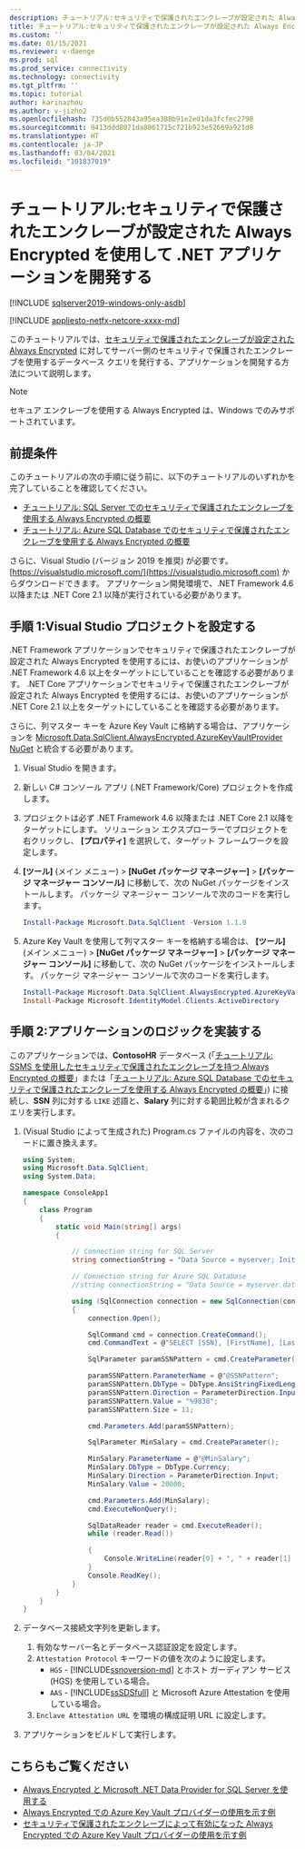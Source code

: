 ```yaml
---
description: チュートリアル:セキュリティで保護されたエンクレーブが設定された Always Encrypted を使用して .NET アプリケーションを開発する
title: チュートリアル:セキュリティで保護されたエンクレーブが設定された Always Encrypted を使用して .NET アプリケーションを開発する | Microsoft Docs
ms.custom: ''
ms.date: 01/15/2021
ms.reviewer: v-daenge
ms.prod: sql
ms.prod_service: connectivity
ms.technology: connectivity
ms.tgt_pltfrm: ''
ms.topic: tutorial
author: karinazhou
ms.author: v-jizho2
ms.openlocfilehash: 735d0b552843a95ea388b91e2ed1da3fcfec2790
ms.sourcegitcommit: 9413ddd8071da8861715c721b923e52669a921d8
ms.translationtype: HT
ms.contentlocale: ja-JP
ms.lasthandoff: 03/04/2021
ms.locfileid: "101837019"
---
```

# <a name="tutorial-develop-a-net-application-using-always-encrypted-with-secure-enclaves"></a>チュートリアル:セキュリティで保護されたエンクレーブが設定された Always Encrypted を使用して .NET アプリケーションを開発する

[!INCLUDE [sqlserver2019-windows-only-asdb](../../../includes/applies-to-version/sqlserver2019-windows-only-asdb.md)]

[!INCLUDE [appliesto-netfx-netcore-xxxx-md](../../../includes/appliesto-netfx-netcore-xxxx-md.md)]

このチュートリアルでは、[セキュリティで保護されたエンクレーブが設定された Always Encrypted](../../../relational-databases/security/encryption/always-encrypted-enclaves.md) に対してサーバー側のセキュリティで保護されたエンクレーブを使用するデータベース クエリを発行する、アプリケーションを開発する方法について説明します。

> [!NOTE]
> セキュア エンクレーブを使用する Always Encrypted は、Windows でのみサポートされています。

## <a name="prerequisites"></a>前提条件

このチュートリアルの次の手順に従う前に、以下のチュートリアルのいずれかを完了していることを確認してください。

- [チュートリアル: SQL Server でのセキュリティで保護されたエンクレーブを使用する Always Encrypted の概要](../../../relational-databases/security/tutorial-getting-started-with-always-encrypted-enclaves.md)
- [チュートリアル: Azure SQL Database でのセキュリティで保護されたエンクレーブを使用する Always Encrypted の概要](/azure/azure-sql/database/always-encrypted-enclaves-getting-started)

さらに、Visual Studio (バージョン 2019 を推奨) が必要です。[https://visualstudio.microsoft.com/](https://visualstudio.microsoft.com) からダウンロードできます。 アプリケーション開発環境で、.NET Framework 4.6 以降または .NET Core 2.1 以降が実行されている必要があります。

## <a name="step-1-set-up-your-visual-studio-project"></a>手順 1:Visual Studio プロジェクトを設定する

.NET Framework アプリケーションでセキュリティで保護されたエンクレーブが設定された Always Encrypted を使用するには、お使いのアプリケーションが .NET Framework 4.6 以上をターゲットにしていることを確認する必要があります。 .NET Core アプリケーションでセキュリティで保護されたエンクレーブが設定された Always Encrypted を使用するには、お使いのアプリケーションが .NET Core 2.1 以上をターゲットにしていることを確認する必要があります。

さらに、列マスター キーを Azure Key Vault に格納する場合は、アプリケーションを [Microsoft.Data.SqlClient.AlwaysEncrypted.AzureKeyVaultProvider NuGet](https://www.nuget.org/packages/Microsoft.Data.SqlClient.AlwaysEncrypted.AzureKeyVaultProvider) と統合する必要があります。

1. Visual Studio を開きます。

2. 新しい C\# コンソール アプリ (.NET Framework/Core) プロジェクトを作成します。

3. プロジェクトは必ず .NET Framework 4.6 以降または .NET Core 2.1 以降をターゲットにします。 ソリューション エクスプローラーでプロジェクトを右クリックし、 **[プロパティ]** を選択して、ターゲット フレームワークを設定します。

4. **[ツール]** (メイン メニュー) > **[NuGet パッケージ マネージャー]**  >  **[パッケージ マネージャー コンソール]** に移動して、次の NuGet パッケージをインストールします。 パッケージ マネージャー コンソールで次のコードを実行します。

   ```powershell
   Install-Package Microsoft.Data.SqlClient -Version 1.1.0
   ```

5. Azure Key Vault を使用して列マスター キーを格納する場合は、 **[ツール]** (メイン メニュー) > **[NuGet パッケージ マネージャー]**  >  **[パッケージ マネージャー コンソール]** に移動して、次の NuGet パッケージをインストールします。 パッケージ マネージャー コンソールで次のコードを実行します。

   ```powershell
   Install-Package Microsoft.Data.SqlClient.AlwaysEncrypted.AzureKeyVaultProvider -Version 1.0.0
   Install-Package Microsoft.IdentityModel.Clients.ActiveDirectory
   ```

## <a name="step-2-implement-your-application-logic"></a>手順 2:アプリケーションのロジックを実装する

このアプリケーションでは、**ContosoHR** データベース (「[チュートリアル: SSMS を使用したセキュリティで保護されたエンクレーブを持つ Always Encrypted の概要](../../../relational-databases/security/tutorial-getting-started-with-always-encrypted-enclaves.md)」または「[チュートリアル: Azure SQL Database でのセキュリティで保護されたエンクレーブを使用する Always Encrypted の概要](/azure/azure-sql/database/always-encrypted-enclaves-getting-started)」) に接続し、**SSN** 列に対する `LIKE` 述語と、**Salary** 列に対する範囲比較が含まれるクエリを実行します。

1. (Visual Studio によって生成された) Program.cs ファイルの内容を、次のコードに置き換えます。 

    ```cs
    using System;
    using Microsoft.Data.SqlClient;
    using System.Data;

    namespace ConsoleApp1
    {
        class Program
        {
            static void Main(string[] args)
            {

                // Connection string for SQL Server
                string connectionString = "Data Source = myserver; Initial Catalog = ContosoHR; Column Encryption Setting = Enabled;Attestation Protocol = HGS; Enclave Attestation Url = http://hgs.bastion.local/Attestation; Integrated Security = true";

                // Connection string for Azure SQL Database
                //string connectionString = "Data Source = myserver.database.windows.net; Initial Catalog = ContosoHR; Column Encryption Setting = Enabled;Attestation Protocol = AAS; Enclave Attestation Url = https://myattestationprovider.uks.attest.azure.net/attest/SgxEnclave; User ID=user; Password=password";

                using (SqlConnection connection = new SqlConnection(connectionString))
                {
                    connection.Open();

                    SqlCommand cmd = connection.CreateCommand();
                    cmd.CommandText = @"SELECT [SSN], [FirstName], [LastName], [Salary] FROM [HR].[Employees] WHERE [SSN] LIKE @SSNPattern AND [Salary] > @MinSalary;";

                    SqlParameter paramSSNPattern = cmd.CreateParameter();

                    paramSSNPattern.ParameterName = @"@SSNPattern";
                    paramSSNPattern.DbType = DbType.AnsiStringFixedLength;
                    paramSSNPattern.Direction = ParameterDirection.Input;
                    paramSSNPattern.Value = "%9838";
                    paramSSNPattern.Size = 11;

                    cmd.Parameters.Add(paramSSNPattern);

                    SqlParameter MinSalary = cmd.CreateParameter();

                    MinSalary.ParameterName = @"@MinSalary";
                    MinSalary.DbType = DbType.Currency;
                    MinSalary.Direction = ParameterDirection.Input;
                    MinSalary.Value = 20000;

                    cmd.Parameters.Add(MinSalary);
                    cmd.ExecuteNonQuery();

                    SqlDataReader reader = cmd.ExecuteReader();
                    while (reader.Read())

                    {
                        Console.WriteLine(reader[0] + ", " + reader[1] + ", " + reader[2] + ", " + reader[3]);
                    }
                    Console.ReadKey();
                }
            }
        }
    }
    ```

2. データベース接続文字列を更新します。
    1. 有効なサーバー名とデータベース認証設定を設定します。
    2. `Attestation Protocol` キーワードの値を次のように設定します。
       - `HGS` - [!INCLUDE[ssnoversion-md](../../../includes/ssnoversion-md.md)] とホスト ガーディアン サービス (HGS) を使用している場合。
       - `AAS` - [!INCLUDE[ssSDSfull](../../../includes/sssdsfull-md.md)] と Microsoft Azure Attestation を使用している場合。
    3. `Enclave Attestation URL` を環境の構成証明 URL に設定します。

3. アプリケーションをビルドして実行します。

## <a name="see-also"></a>こちらもご覧ください

- [Always Encrypted と Microsoft .NET Data Provider for SQL Server を使用する](sqlclient-support-always-encrypted.md)
- [Always Encrypted での Azure Key Vault プロバイダーの使用を示す例](azure-key-vault-example.md)
- [セキュリティで保護されたエンクレーブによって有効になった Always Encrypted での Azure Key Vault プロバイダーの使用を示す例](azure-key-vault-enclave-example.md)
